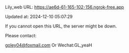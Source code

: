 Lily_web URL: https://ae6d-61-165-102-156.ngrok-free.app

Updated at: 2024-12-10 05:07:29

If you cannot open this URL, the server might be down.

Please contact: 

goley04@foxmail.com Or Wechat:GL_yeaH